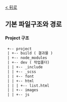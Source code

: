 
[ < 뒤로](https://github.com/netfolder/netfolder.github.io/tree/master/p_guide)
## 기본 파일구조와 경로


#### Project 구조

```html
 +-- project
 | +-- build ( 결과물 ) 
 | +-- node_modules
 | +-- dev ( 작업폴더)
 | | +-- _include 
 | | +-- _scss
 | | +-- font
 | | +-- html
 | | | +-- list.html
 | | +-- images
 | | +-- js
```
